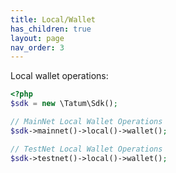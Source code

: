```yaml
---
title: Local/Wallet
has_children: true
layout: page
nav_order: 3
---
```


Local wallet operations:

```php
<?php
$sdk = new \Tatum\Sdk();

// MainNet Local Wallet Operations
$sdk->mainnet()->local()->wallet();

// TestNet Local Wallet Operations
$sdk->testnet()->local()->wallet();
```